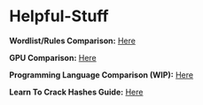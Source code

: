 # Helpful-Stuff

**Wordlist/Rules Comparison:**
[Here](https://docs.google.com/spreadsheets/d/1qQNwggWIWtL-m0EYrRg_vdwHOrZCY-SnWcYTwQN0fMk/edit?usp=sharing)

**GPU Comparison:**
[Here](https://docs.google.com/spreadsheets/d/1tzmCx8TX3208lO0dY91YJuS9EmUictUnONGDM7snIHU/edit?usp=sharing)

**Programming Language Comparison (WIP):**
[Here](https://docs.google.com/spreadsheets/d/1TXDCkC6WNlcAWelNuZL0V8O-JRNEhRy5TGOTMi7dxJo/edit?usp=sharing)

**Learn To Crack Hashes Guide:**
[Here](https://learntocrackhashes.000webhostapp.com/)
